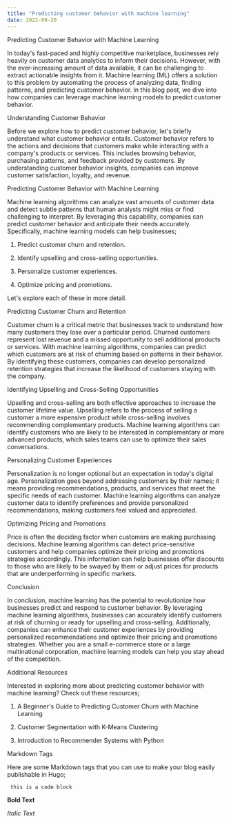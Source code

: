 ```yaml
---
title: "Predicting customer behavior with machine learning"
date: 2022-09-20
---
```





Predicting Customer Behavior with Machine Learning

In today's fast-paced and highly competitive marketplace, businesses rely heavily on customer data analytics to inform their decisions. However, with the ever-increasing amount of data available, it can be challenging to extract actionable insights from it. Machine learning (ML) offers a solution to this problem by automating the process of analyzing data, finding patterns, and predicting customer behavior. In this blog post, we dive into how companies can leverage machine learning models to predict customer behavior.

Understanding Customer Behavior

Before we explore how to predict customer behavior, let's briefly understand what customer behavior entails. Customer behavior refers to the actions and decisions that customers make while interacting with a company's products or services. This includes browsing behavior, purchasing patterns, and feedback provided by customers. By understanding customer behavior insights, companies can improve customer satisfaction, loyalty, and revenue.

Predicting Customer Behavior with Machine Learning

Machine learning algorithms can analyze vast amounts of customer data and detect subtle patterns that human analysts might miss or find challenging to interpret. By leveraging this capability, companies can predict customer behavior and anticipate their needs accurately. Specifically, machine learning models can help businesses;

1. Predict customer churn and retention.

2. Identify upselling and cross-selling opportunities.

3. Personalize customer experiences.

4. Optimize pricing and promotions.

Let's explore each of these in more detail.

Predicting Customer Churn and Retention

Customer churn is a critical metric that businesses track to understand how many customers they lose over a particular period. Churned customers represent lost revenue and a missed opportunity to sell additional products or services. With machine learning algorithms, companies can predict which customers are at risk of churning based on patterns in their behavior. By identifying these customers, companies can develop personalized retention strategies that increase the likelihood of customers staying with the company.

Identifying Upselling and Cross-Selling Opportunities

Upselling and cross-selling are both effective approaches to increase the customer lifetime value. Upselling refers to the process of selling a customer a more expensive product while cross-selling involves recommending complementary products. Machine learning algorithms can identify customers who are likely to be interested in complementary or more advanced products, which sales teams can use to optimize their sales conversations.

Personalizing Customer Experiences

Personalization is no longer optional but an expectation in today's digital age. Personalization goes beyond addressing customers by their names; it means providing recommendations, products, and services that meet the specific needs of each customer. Machine learning algorithms can analyze customer data to identify preferences and provide personalized recommendations, making customers feel valued and appreciated.

Optimizing Pricing and Promotions

Price is often the deciding factor when customers are making purchasing decisions. Machine learning algorithms can detect price-sensitive customers and help companies optimize their pricing and promotions strategies accordingly. This information can help businesses offer discounts to those who are likely to be swayed by them or adjust prices for products that are underperforming in specific markets.

Conclusion

In conclusion, machine learning has the potential to revolutionize how businesses predict and respond to customer behavior. By leveraging machine learning algorithms, businesses can accurately identify customers at risk of churning or ready for upselling and cross-selling. Additionally, companies can enhance their customer experiences by providing personalized recommendations and optimize their pricing and promotions strategies. Whether you are a small e-commerce store or a large multinational corporation, machine learning models can help you stay ahead of the competition.

Additional Resources

Interested in exploring more about predicting customer behavior with machine learning? Check out these resources;

1. A Beginner's Guide to Predicting Customer Churn with Machine Learning

2. Customer Segmentation with K-Means Clustering

3. Introduction to Recommender Systems with Python

Markdown Tags

Here are some Markdown tags that you can use to make your blog easily publishable in Hugo;

``` this is a code block```

**Bold Text**

_Italic Text_